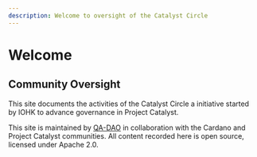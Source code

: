 ```yaml
---
description: Welcome to oversight of the Catalyst Circle
---
```


# Welcome

## Community Oversight

This site documents the activities of the Catalyst Circle a initiative started by IOHK to advance governance in Project Catalyst.

This site is maintained by [QA-DAO](https://stephen-rowan.gitbook.io/quality-assurance-dao/) in collaboration with the Cardano and Project Catalyst communities. All content recorded here is open source, licensed under Apache 2.0.



